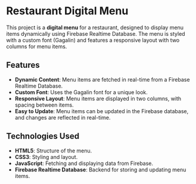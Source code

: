 # Restaurant Digital Menu

This project is a **digital menu** for a restaurant, designed to display menu items dynamically using Firebase Realtime Database. The menu is styled with a custom font (Gagalin) and features a responsive layout with two columns for menu items.

## Features
- **Dynamic Content**: Menu items are fetched in real-time from a Firebase Realtime Database.
- **Custom Font**: Uses the Gagalin font for a unique look.
- **Responsive Layout**: Menu items are displayed in two columns, with spacing between items.
- **Easy to Update**: Menu items can be updated in the Firebase database, and changes are reflected in real-time.

## Technologies Used
- **HTML5**: Structure of the menu.
- **CSS3**: Styling and layout.
- **JavaScript**: Fetching and displaying data from Firebase.
- **Firebase Realtime Database**: Backend for storing and updating menu items.